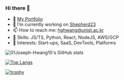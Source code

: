 ### Hi there 👋

- 🌱 [My Portfolio](https://01joseph-hwang10.github.io/)
- 🔭 I’m currently working on [Shepherd23](https://www.shepherd23.com/)
- 📫 How to reach me: hghwang@unist.ac.kr
- 🧰 Skills: JS/TS, Python, React, NodeJS, AWS/GCP
- 🤔 Interests: Start-ups, SaaS, DevTools, Platforms

![01Joseph-Hwang10's GitHub stats](https://github-readme-stats.vercel.app/api?username=01Joseph-Hwang10\&show_icons=true\&rank_icon=github)

[![Top Langs](https://github-readme-stats.vercel.app/api/top-langs/?username=01Joseph-Hwang10\&layout=donut)](https://github.com/anuraghazra/github-readme-stats)

[![trophy](https://github-profile-trophy.vercel.app/?username=01Joseph-Hwang10&row=1)](https://github.com/ryo-ma/github-profile-trophy)

<!--
**01Joseph-Hwang10/01Joseph-Hwang10** is a ✨ _special_ ✨ repository because its `README.md` (this file) appears on your GitHub profile.

Here are some ideas to get you started:

- 🔭 I’m currently working on ...
- 🌱 I’m currently learning ...
- 👯 I’m looking to collaborate on ...
- 🤔 I’m looking for help with ...
- 💬 Ask me about ...
- 📫 How to reach me: ...
- 😄 Pronouns: ...
- ⚡ Fun fact: ...
-->
